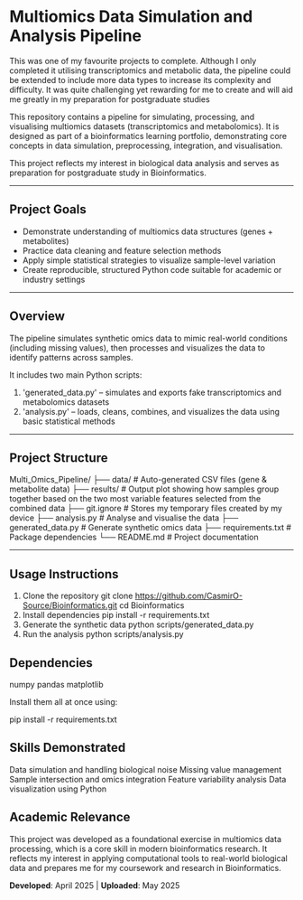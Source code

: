 #  Multiomics Data Simulation and Analysis Pipeline

This was one of my favourite projects to complete. Although I only completed it utilising transcriptomics and metabolic data, the pipeline could be extended to include more data types to increase its complexity and difficulty. It was quite challenging yet rewarding for me to create and will aid me greatly in my preparation for postgraduate studies

This repository contains a pipeline for simulating, processing, and visualising multiomics datasets (transcriptomics and metabolomics). It is designed as part of a bioinformatics learning portfolio, demonstrating core concepts in data simulation, preprocessing, integration, and visualisation.

This project reflects my interest in biological data analysis and serves as preparation for postgraduate study in Bioinformatics.

---

## Project Goals

- Demonstrate understanding of multiomics data structures (genes + metabolites)
- Practice data cleaning and feature selection methods
- Apply simple statistical strategies to visualize sample-level variation
- Create reproducible, structured Python code suitable for academic or industry settings

---

##  Overview

The pipeline simulates synthetic omics data to mimic real-world conditions (including missing values), then processes and visualizes the data to identify patterns across samples.

It includes two main Python scripts:

1. 'generated_data.py' – simulates and exports fake transcriptomics and metabolomics datasets
2. 'analysis.py' – loads, cleans, combines, and visualizes the data using basic statistical methods

---

##  Project Structure
Multi_Omics_Pipeline/
├── data/ # Auto-generated CSV files (gene & metabolite data)
├── results/ # Output plot showing how samples group together based on the two most variable features selected from the combined data
├── git.ignore # Stores my temporary files created by my device
├── analysis.py # Analyse and visualise the data
├── generated_data.py # Generate synthetic omics data
├── requirements.txt # Package dependencies
└── README.md # Project documentation

---
## Usage Instructions

1. Clone the repository
git clone https://github.com/CasmirO-Source/Bioinformatics.git
cd Bioinformatics
2. Install dependencies
pip install -r requirements.txt
3. Generate the synthetic data
python scripts/generated_data.py
4. Run the analysis
python scripts/analysis.py

## Dependencies

numpy
pandas
matplotlib

Install them all at once using:

pip install -r requirements.txt


## Skills Demonstrated

Data simulation and handling biological noise
Missing value management
Sample intersection and omics integration
Feature variability analysis
Data visualization using Python

## Academic Relevance

This project was developed as a foundational exercise in multiomics data processing, which is a core skill in modern bioinformatics research. It reflects my interest in applying computational tools to real-world biological data and prepares me for my coursework and research in Bioinformatics.

**Developed**: April 2025 | **Uploaded**: May 2025
